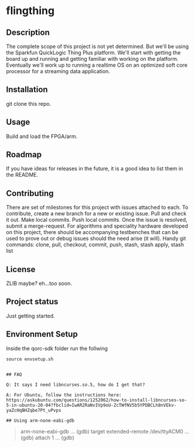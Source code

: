 # flingthing

## Description
The complete scope of this project is not yet determined. But we'll be using the Sparkfun QuickLogic Thing Plus platform. We'll start with getting the board up and running and getting familiar with working on the platform. Eventually we'll work up to running a realtime OS on an optimized soft core processor for a streaming data application.

## Installation
git clone this repo.

## Usage
Build and load the FPGA/arm.

## Roadmap
If you have ideas for releases in the future, it is a good idea to list them in the README.

## Contributing
There are set of milestones for this project with issues attached to each. To contribute, create a new branch for a new or existing issue. Pull and check it out. Make local commits. Push local commits. Once the issue is resolved, submit a merge-request.
For algorithms and speciality hardware developed on this project, there should be accompanying testbenches that can be used to prove out or debug issues should the need arise (it will).
Handy git commands:
clone, pull, checkout, commit, push, stash, stash apply, stash list

## License
ZLIB maybe? eh...too soon.

## Project status
Just getting started.

## Environment Setup
Inside the qorc-sdk folder run the follwing

```
source envsetup.sh


## FAQ

Q: It says I need libncurses.so.5, how do I get that?

A: For Ubuntu, follow the instructions here: https://askubuntu.com/questions/1252062/how-to-install-libncurses-so-5-in-ubuntu-20-04?fbclid=IwAR2RaNvIVp9oU-ZcTWfNV5b5YPDBCLh8nVEkv-yaZcHqBHZqbe7Pt_uPvps 

## Using arm-none-eabi-gdb
```
> arm-none-eabi-gdb
...
(gdb) target extended-remote /dev/ttyACM0
...
(gdb) attach 1
...
(gdb)


